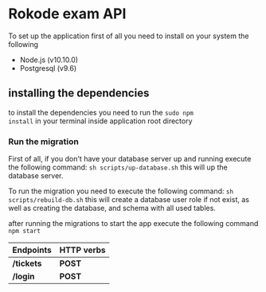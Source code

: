 # Rokode exam API

To set up the application first of all you need to install on your system the following
- Node.js (v10.10.0)
- Postgresql (v9.6)

## installing the dependencies
to install the dependencies you need to run the <code>sudo npm install</code> in your terminal inside application root directory

### Run the migration

First of all, if you don't have your database server up and running execute the following command: <code>sh scripts/up-database.sh</code>
this will up the database server.

To run the migration you need to execute the following command: <code>sh scripts/rebuild-db.sh</code>
this will create a database user role if not exist, as well as creating the database, and schema with all used tables.



after running the migrations to start the app execute the following command
<code>
 npm start
</code>



Endpoints    |  HTTP verbs    
------------ | -------------
__/tickets__ |  __POST__
__/login__   |  __POST__